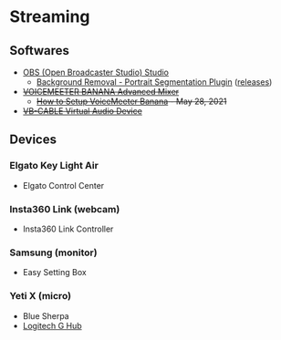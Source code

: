 # Streaming

## Softwares

* [OBS (Open Broadcaster Studio) Studio](https://obsproject.com/)
  * [Background Removal - Portrait Segmentation Plugin](https://obsproject.com/forum/resources/background-removal-portrait-segmentation.1260/) ([releases](https://github.com/royshil/obs-backgroundremoval/releases))
* ~~[VOICEMEETER BANANA Advanced Mixer](https://vb-audio.com/Voicemeeter/banana.htm)~~
  * ~~[How to Setup VoiceMeeter Banana](https://www.youtube.com/watch?v=HfdRjOuZZfk) - May 28, 2021~~
* ~~[VB-CABLE Virtual Audio Device](https://vb-audio.com/Cable/)~~

## Devices

### Elgato Key Light Air

* Elgato Control Center

### Insta360 Link (webcam)

* Insta360 Link Controller

### Samsung (monitor)

* Easy Setting Box

### Yeti X (micro)

* Blue Sherpa
* [Logitech G Hub](https://www.logitechg.com/en-us/innovation/g-hub.html)
